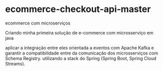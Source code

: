 # ecommerce-checkout-api-master
ecommerce com microserviços


Criando minha primeira solução de e-commerce com microsserviço em java

aplicar a integração entre eles orientada a eventos com Apache Kafka e garantir a compatibilidade entre da comunicação dos microsserviços com Schema Registry. 
utilizando a stack do Spring (Spring Boot, Spring Cloud Streams).
